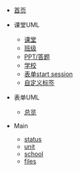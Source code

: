 * [首页](README)

* 课堂UML
  * [课堂](uml/index)
  * [班级](uml/class)
  * [PPT/答题](uml/answer)
  * [学校](uml/school)
  * [表单start session](uml/startSession.md)
  * [自定义标签](uml/tag.md)

* 表单UML
  * [总览](formUml/index)

* Main
  * [status](main/status)
  * [unit](main/unit)
  * [school](main/school)
  * [files](main/files)